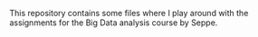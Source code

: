 This repository contains some files where I play around with the assignments for the Big Data analysis course by Seppe.
